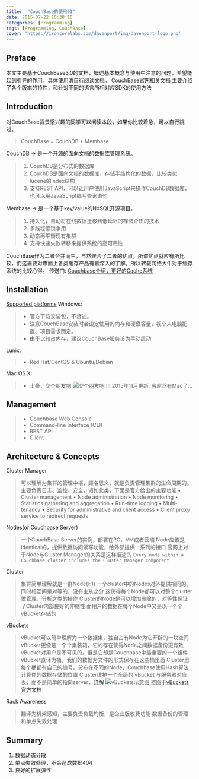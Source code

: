 ```yaml
---
title:  "CouchBase的使用01"
date: 2015-07-22 10:38:10
categories: [Programming]
tags: [Programming, CouchBase]
cover: 'https://ironcorelabs.com/davenport/img/davenport-logo.png'
---
```


## Preface
本文主要基于CouchBase3.0的文档，概述基本概念与使用中注意的问题，希望能起到引导的作用。具体使用清自行阅读文档。
[CouchBase官网相关文档](http://docs.couchbase.com/)
主要介绍了各个版本的特性，和针对不同的语言所相对应SDK的使用方法
<br>
## Introduction
对CouchBase背景感兴趣的同学可以阅读本段，如果你比较着急，可以自行跳过。

> CouchBase = CouchDB + Membase

CouchDB -> 是一个开源的面向文档的数据库管理系统。

> 1. CouchDB是分布式的数据库
> 2. CouchDB是面向文档的数据库，存储半结构化的数据，比较类似lucene的index结构
> 3. 支持REST API，可以让用户使用JavaScript来操作CouchDB数据库，也可以用JavaScript编写查询语句

Membase -> 是一个基于key/value的NoSQL开源项目。

> 1. 持久化，自动将在线数据迁移到低延迟的存储介质的技术
> 2. 多线程低锁争用
> 3. 动态再平衡现有集群
> 4. 支持快速失败转移来提供系统的高可用性

CouchBase作为二者合并而生，自然聚合了二者的优点。所谓优点就应有所比较，而这需要对市面上各类缓存产品有着深入的了解。所以转载网络大牛对于缓存系统的比较心得。
传送门: [Couchbase介绍，更好的Cache系统](http://zhang.hu/couchbase/)

## Installation
[Supported platforms](http://docs.couchbase.com/admin/admin/Install/install-platforms.html)
Windows:

> + 官方下载安装包，不赘述。
> + 注意CouchBase安装时会设定使用的内存和硬盘容量，视个人电脑配置、项目需求而定。
> + 由于比较占内存，建议CouchBase服务设为手动启动

Lunix:

> + Red Hat/CentOS & Ubuntu/Debian

Mac OS X:

> + 土豪，交个朋友吧
> ![交个朋友吧](http://2d.zol-img.com.cn/product/87/919/ce45drbn3kUU.png)
> !!! 2015年11月更新, 穷屌丝有Mac了...

## Management

> + Couchbase Web Console
> + Command-line Interface (CLI)
> + REST API
> + Client

## Architecture & Concepts

Cluster Manager

> 可以理解为集群的管理中枢，顾名思义，就是负责管理集群的生命周期的。
> 主要负责日志、监控、安全，诸如此类，下面是官方给出的主要功能
> • Cluster management
> • Node administration
> • Node monitoring
> • Statistics gathering and aggregation
> • Run-time logging
> • Multi-tenancy
> • Security for administrative and client access
> • Client proxy service to redirect requests

Nodes(or Couchbase Server)
> 一个CouchBase Server的实例，部署在PC，VM或者云端
>  Node应该是identical的，提供数据访问读写功能，给外部提供一系列的接口
> 官网上对于Node与Cluster Manager的关系是这样描述的
> `Every node within a Couchbase cluster includes the Cluster Manager component`

Cluster
> 集群简单理解就是一群Node(≥1)
> 一个cluster中的Nodes对外提供相同的，同时相互间是对等的，没有主从之分
> 这使得每个Node都可以对整个cluster做管理，分析之类的操作
> Cluster的Node是可以增加删除的，对等性保证了Cluster内部良好的伸缩性
> 而用户的数据在每个Node中又是以一个个vBucket存储的

vBuckets
> vBucket可以简单理解为一个数据集，独自占有Node为它开辟的一块空间
> vBucket更像是一个个集装箱，它的存在使得Node之间数据备份更有效
> vBucket对用户是不可见的，但是它却是Couchbase中最重要的一个组件
> vBucket直译为桶，我们的数据为文件的形式保存在这些桶里面
> Cluster里每个桶都有自己的编号，分布在不同的Node，Couchbase使用Hash算法计算你的数据存储的位置
> Cluster维护一个全局的 vBucket 与服务器对应表，而不是简单的指向server，[详解](http://zhang.hu/couchbase/)
> ![vBuckets示意图](http://docs.couchbase.com/admin/admin/images/vbuckets.png)
> 盗图于[vBuckets官方文档](http://docs.couchbase.com/admin/admin/Concepts/concept-vBucket.html)

Rack Awareness
> 翻译为机架感知，主要负责负载均衡，是企业版收费功能
> 数据备份的管理和单点失效处理

## Summary
1. 数据动态分散
2. 单点失效处理，不会造成数据404
3. 良好的扩展弹性
